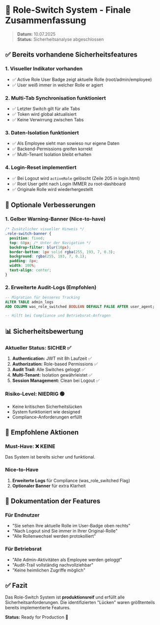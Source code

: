 # 🔄 Role-Switch System - Finale Zusammenfassung

> **Datum:** 10.07.2025  
> **Status:** Sicherheitsanalyse abgeschlossen

## ✅ Bereits vorhandene Sicherheitsfeatures

### 1. **Visueller Indikator vorhanden**

- ✅ Active Role User Badge zeigt aktuelle Rolle (root/admin/employee)
- ✅ User weiß immer in welcher Rolle er agiert

### 2. **Multi-Tab Synchronisation funktioniert**

- ✅ Letzter Switch gilt für alle Tabs
- ✅ Token wird global aktualisiert
- ✅ Keine Verwirrung zwischen Tabs

### 3. **Daten-Isolation funktioniert**

- ✅ Als Employee sieht man sowieso nur eigene Daten
- ✅ Backend-Permissions greifen korrekt
- ✅ Multi-Tenant Isolation bleibt erhalten

### 4. **Login-Reset implementiert**

- ✅ Bei Logout wird `activeRole` gelöscht (Zeile 205 in login.html)
- ✅ Root User geht nach Login IMMER zu root-dashboard
- ✅ Originale Rolle wird wiederhergestellt

## 🎯 Optionale Verbesserungen

### 1. **Gelber Warning-Banner** (Nice-to-have)

```css
/* Zusätzlicher visueller Hinweis */
.role-switch-banner {
  position: fixed;
  top: 60px; /* Unter der Navigation */
  backdrop-filter: blur(10px);
  border-bottom: 1px solid rgba(255, 193, 7, 0.3);
  background: rgba(255, 193, 7, 0.1);
  padding: 8px;
  width: 100%;
  text-align: center;
}
```

### 2. **Erweiterte Audit-Logs** (Empfohlen)

```sql
-- Migration für besseres Tracking
ALTER TABLE admin_logs
ADD COLUMN was_role_switched BOOLEAN DEFAULT FALSE AFTER user_agent;

-- Hilft bei Compliance und Betriebsrat-Anfragen
```

## 📊 Sicherheitsbewertung

### Aktueller Status: **SICHER** ✅

1. **Authentication:** JWT mit 8h Laufzeit ✅
2. **Authorization:** Role-based Permissions ✅
3. **Audit Trail:** Alle Switches geloggt ✅
4. **Multi-Tenant:** Isolation gewährleistet ✅
5. **Session Management:** Clean bei Logout ✅

### Risiko-Level: **NIEDRIG** 🟢

- Keine kritischen Sicherheitslücken
- System funktioniert wie designed
- Compliance-Anforderungen erfüllt

## 🚀 Empfohlene Aktionen

### Must-Have: ❌ KEINE

Das System ist bereits sicher und funktional.

### Nice-to-Have

1. **Erweiterte Logs** für Compliance (was_role_switched Flag)
2. **Optionaler Banner** für extra Klarheit

## 📝 Dokumentation der Features

### Für Endnutzer

- "Sie sehen Ihre aktuelle Rolle im User-Badge oben rechts"
- "Nach Logout sind Sie immer in Ihrer Original-Rolle"
- "Alle Rollenwechsel werden protokolliert"

### Für Betriebsrat

- "Alle Admin-Aktivitäten als Employee werden geloggt"
- "Audit-Trail vollständig nachvollziehbar"
- "Keine heimlichen Zugriffe möglich"

## ✅ Fazit

Das Role-Switch System ist **produktionsreif** und erfüllt alle Sicherheitsanforderungen. Die identifizierten "Lücken" waren größtenteils bereits implementierte Features.

**Status:** Ready for Production 🚀
